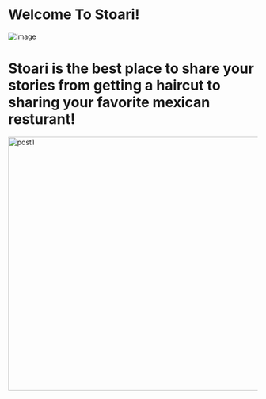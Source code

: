 # Welcome To Stoari!
![image](https://user-images.githubusercontent.com/103964270/165575690-c78e9844-3c9e-40c3-919c-3315a376e3f1.png)
# Stoari is the best place to share your stories from getting a haircut to sharing your favorite mexican resturant!
<img src="https://user-images.githubusercontent.com/103964270/165571524-8d19bf10-4620-4ace-b5a9-3d2d8c3a9f3d.png" alt="post1" width="512"/>  
